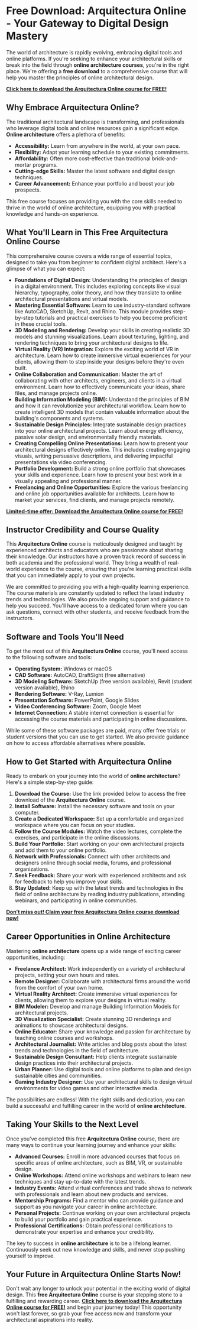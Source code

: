 # Free Download: Arquitectura Online - Your Gateway to Digital Design Mastery

The world of architecture is rapidly evolving, embracing digital tools and online platforms. If you're seeking to enhance your architectural skills or break into the field through **online architecture courses**, you're in the right place. We're offering a **free download** to a comprehensive course that will help you master the principles of online architectural design.

[**Click here to download the Arquitectura Online course for FREE!**](https://udemywork.com/arquitectura-online)

## Why Embrace Arquitectura Online?

The traditional architectural landscape is transforming, and professionals who leverage digital tools and online resources gain a significant edge. **Online architecture** offers a plethora of benefits:

*   **Accessibility:** Learn from anywhere in the world, at your own pace.
*   **Flexibility:** Adapt your learning schedule to your existing commitments.
*   **Affordability:** Often more cost-effective than traditional brick-and-mortar programs.
*   **Cutting-edge Skills:** Master the latest software and digital design techniques.
*   **Career Advancement:** Enhance your portfolio and boost your job prospects.

This free course focuses on providing you with the core skills needed to thrive in the world of online architecture, equipping you with practical knowledge and hands-on experience.

## What You'll Learn in This Free Arquitectura Online Course

This comprehensive course covers a wide range of essential topics, designed to take you from beginner to confident digital architect. Here's a glimpse of what you can expect:

*   **Foundations of Digital Design:** Understanding the principles of design in a digital environment. This includes exploring concepts like visual hierarchy, typography, color theory, and how they translate to online architectural presentations and virtual models.
*   **Mastering Essential Software:** Learn to use industry-standard software like AutoCAD, SketchUp, Revit, and Rhino. This module provides step-by-step tutorials and practical exercises to help you become proficient in these crucial tools.
*   **3D Modeling and Rendering:** Develop your skills in creating realistic 3D models and stunning visualizations. Learn about texturing, lighting, and rendering techniques to bring your architectural designs to life.
*   **Virtual Reality (VR) Integration:** Explore the exciting world of VR in architecture. Learn how to create immersive virtual experiences for your clients, allowing them to step inside your designs before they're even built.
*   **Online Collaboration and Communication:** Master the art of collaborating with other architects, engineers, and clients in a virtual environment. Learn how to effectively communicate your ideas, share files, and manage projects online.
*   **Building Information Modeling (BIM):** Understand the principles of BIM and how it can revolutionize your architectural workflow. Learn how to create intelligent 3D models that contain valuable information about the building's components and systems.
*   **Sustainable Design Principles:** Integrate sustainable design practices into your online architectural projects. Learn about energy efficiency, passive solar design, and environmentally friendly materials.
*   **Creating Compelling Online Presentations:** Learn how to present your architectural designs effectively online. This includes creating engaging visuals, writing persuasive descriptions, and delivering impactful presentations via video conferencing.
*   **Portfolio Development:** Build a strong online portfolio that showcases your skills and experience. Learn how to present your best work in a visually appealing and professional manner.
*   **Freelancing and Online Opportunities:** Explore the various freelancing and online job opportunities available for architects. Learn how to market your services, find clients, and manage projects remotely.

[**Limited-time offer: Download the Arquitectura Online course for FREE!**](https://udemywork.com/arquitectura-online)

## Instructor Credibility and Course Quality

This **Arquitectura Online** course is meticulously designed and taught by experienced architects and educators who are passionate about sharing their knowledge. Our instructors have a proven track record of success in both academia and the professional world. They bring a wealth of real-world experience to the course, ensuring that you're learning practical skills that you can immediately apply to your own projects.

We are committed to providing you with a high-quality learning experience. The course materials are constantly updated to reflect the latest industry trends and technologies. We also provide ongoing support and guidance to help you succeed. You'll have access to a dedicated forum where you can ask questions, connect with other students, and receive feedback from the instructors.

## Software and Tools You'll Need

To get the most out of this **Arquitectura Online** course, you'll need access to the following software and tools:

*   **Operating System:** Windows or macOS
*   **CAD Software:** AutoCAD, DraftSight (free alternative)
*   **3D Modeling Software:** SketchUp (free version available), Revit (student version available), Rhino
*   **Rendering Software:** V-Ray, Lumion
*   **Presentation Software:** PowerPoint, Google Slides
*   **Video Conferencing Software:** Zoom, Google Meet
*   **Internet Connection:** A stable internet connection is essential for accessing the course materials and participating in online discussions.

While some of these software packages are paid, many offer free trials or student versions that you can use to get started. We also provide guidance on how to access affordable alternatives where possible.

## How to Get Started with Arquitectura Online

Ready to embark on your journey into the world of **online architecture**? Here's a simple step-by-step guide:

1.  **Download the Course:** Use the link provided below to access the free download of the **Arquitectura Online** course.
2.  **Install Software:** Install the necessary software and tools on your computer.
3.  **Create a Dedicated Workspace:** Set up a comfortable and organized workspace where you can focus on your studies.
4.  **Follow the Course Modules:** Watch the video lectures, complete the exercises, and participate in the online discussions.
5.  **Build Your Portfolio:** Start working on your own architectural projects and add them to your online portfolio.
6.  **Network with Professionals:** Connect with other architects and designers online through social media, forums, and professional organizations.
7.  **Seek Feedback:** Share your work with experienced architects and ask for feedback to help you improve your skills.
8.  **Stay Updated:** Keep up with the latest trends and technologies in the field of online architecture by reading industry publications, attending webinars, and participating in online communities.

[**Don't miss out! Claim your free Arquitectura Online course download now!**](https://udemywork.com/arquitectura-online)

## Career Opportunities in Online Architecture

Mastering **online architecture** opens up a wide range of exciting career opportunities, including:

*   **Freelance Architect:** Work independently on a variety of architectural projects, setting your own hours and rates.
*   **Remote Designer:** Collaborate with architectural firms around the world from the comfort of your own home.
*   **Virtual Reality Architect:** Create immersive virtual experiences for clients, allowing them to explore your designs in virtual reality.
*   **BIM Modeler:** Develop and manage Building Information Models for architectural projects.
*   **3D Visualization Specialist:** Create stunning 3D renderings and animations to showcase architectural designs.
*   **Online Educator:** Share your knowledge and passion for architecture by teaching online courses and workshops.
*   **Architectural Journalist:** Write articles and blog posts about the latest trends and technologies in the field of architecture.
*   **Sustainable Design Consultant:** Help clients integrate sustainable design practices into their architectural projects.
*   **Urban Planner:** Use digital tools and online platforms to plan and design sustainable cities and communities.
*   **Gaming Industry Designer:** Use your architectural skills to design virtual environments for video games and other interactive media.

The possibilities are endless! With the right skills and dedication, you can build a successful and fulfilling career in the world of **online architecture**.

## Taking Your Skills to the Next Level

Once you've completed this free **Arquitectura Online** course, there are many ways to continue your learning journey and enhance your skills:

*   **Advanced Courses:** Enroll in more advanced courses that focus on specific areas of online architecture, such as BIM, VR, or sustainable design.
*   **Online Workshops:** Attend online workshops and webinars to learn new techniques and stay up-to-date with the latest trends.
*   **Industry Events:** Attend virtual conferences and trade shows to network with professionals and learn about new products and services.
*   **Mentorship Programs:** Find a mentor who can provide guidance and support as you navigate your career in online architecture.
*   **Personal Projects:** Continue working on your own architectural projects to build your portfolio and gain practical experience.
*   **Professional Certifications:** Obtain professional certifications to demonstrate your expertise and enhance your credibility.

The key to success in **online architecture** is to be a lifelong learner. Continuously seek out new knowledge and skills, and never stop pushing yourself to improve.

## Your Future in Arquitectura Online Starts Now!

Don't wait any longer to unlock your potential in the exciting world of digital design. This **free Arquitectura Online** course is your stepping stone to a fulfilling and rewarding career. **[Click here to download the Arquitectura Online course for FREE!](https://udemywork.com/arquitectura-online)** and begin your journey today! This opportunity won't last forever, so grab your free access now and transform your architectural aspirations into reality.
